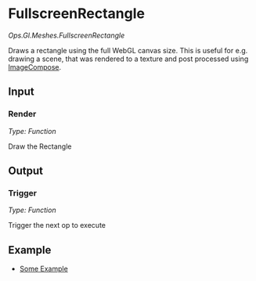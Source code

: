 # FullscreenRectangle

*Ops.Gl.Meshes.FullscreenRectangle*

Draws a rectangle using the full WebGL canvas size. This is useful for e.g. drawing a scene, that was rendered to a texture and post processed using [ImageCompose](../ops/Ops.Gl.TextureEffects.ImageCompose/Ops.Gl.TextureEffects.ImageCompose.md).

## Input

### Render

*Type: Function*

Draw the Rectangle

## Output

### Trigger

*Type: Function*

Trigger the next op to execute

## Example

- [Some Example](https://cables.gl/ui/#/project/570c17b5f34c419e0be30bd1)